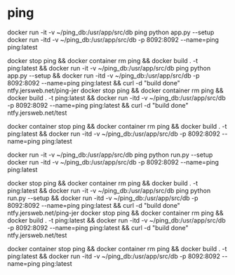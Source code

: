 # ping


docker run -it -v ~/ping_db:/usr/app/src/db ping python app.py --setup
docker run -itd -v ~/ping_db:/usr/app/src/db -p 8092:8092 --name=ping ping:latest

docker stop ping && docker container rm ping && docker build . -t ping:latest && docker run -it -v ~/ping_db:/usr/app/src/db ping python app.py --setup && docker run -itd -v ~/ping_db:/usr/app/src/db -p 8092:8092 --name=ping ping:latest  && curl -d "build done" ntfy.jersweb.net/ping-jer
docker stop ping && docker container rm ping && docker build . -t ping:latest && docker run -itd -v ~/ping_db:/usr/app/src/db -p 8092:8092 --name=ping ping:latest && curl -d "build done" ntfy.jersweb.net/test


docker container stop ping && docker container rm ping && docker build . -t ping:latest && docker run -itd -v ~/ping_db:/usr/app/src/db -p 8092:8092 --name=ping ping:latest





docker run -it -v ~/ping_db:/usr/app/src/db ping python run.py --setup
docker run -itd -v ~/ping_db:/usr/app/src/db -p 8092:8092 --name=ping ping:latest

docker stop ping && docker container rm ping && docker build . -t ping:latest && docker run -it -v ~/ping_db:/usr/app/src/db ping python run.py --setup && docker run -itd -v ~/ping_db:/usr/app/src/db -p 8092:8092 --name=ping ping:latest  && curl -d "build done" ntfy.jersweb.net/ping-jer
docker stop ping && docker container rm ping && docker build . -t ping:latest && docker run -itd -v ~/ping_db:/usr/app/src/db -p 8092:8092 --name=ping ping:latest && curl -d "build done" ntfy.jersweb.net/test


docker container stop ping && docker container rm ping && docker build . -t ping:latest && docker run -itd -v ~/ping_db:/usr/app/src/db -p 8092:8092 --name=ping ping:latest
